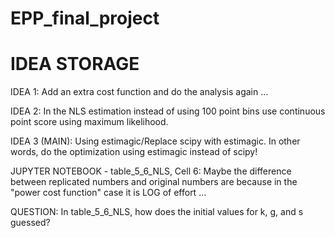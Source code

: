 # EPP_final_project

# IDEA STORAGE

IDEA 1: Add an extra cost function and do the analysis again ...

IDEA 2: In the NLS estimation instead of using 100 point bins use continuous point score using maximum likelihood.

IDEA 3 (MAIN): Using estimagic/Replace scipy with estimagic. In other words, do the optimization using estimagic instead of scipy!

JUPYTER NOTEBOOK - table_5_6_NLS, Cell 6: Maybe the difference between replicated numbers and original numbers are because in the "power cost function" case it is LOG of effort ...

QUESTION: In table_5_6_NLS, how does the initial values for k, g, and s guessed? 
